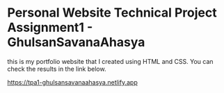 # Personal Website Technical Project Assignment1 - GhulsanSavanaAhasya
this is my portfolio website that I created using HTML and CSS.
You can check the results in the link below.

https://tpa1-ghulsansavanaahasya.netlify.app